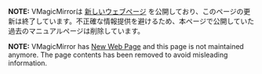 
**NOTE:** VMagicMirrorは [新しいウェブページ](https://malaybaku.github.io/VMagicMirror) を公開しており、このページの更新は終了しています。不正確な情報提供を避けるため、本ページで公開していた過去のマニュアルページは削除しています。

**NOTE:** VMagicMirror has [New Web Page](https://malaybaku.github.io/VMagicMirror/en) and this page is not maintained anymore. The page contents has been removed to avoid misleading information.

